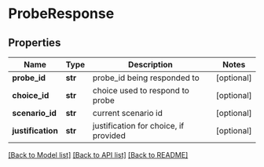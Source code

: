 # ProbeResponse

## Properties
Name | Type | Description | Notes
------------ | ------------- | ------------- | -------------
**probe_id** | **str** | probe_id being responded to | [optional] 
**choice_id** | **str** | choice used to respond to probe | [optional] 
**scenario_id** | **str** | current scenario id | [optional] 
**justification** | **str** | justification for choice, if provided | [optional] 

[[Back to Model list]](../README.md#documentation-for-models) [[Back to API list]](../README.md#documentation-for-api-endpoints) [[Back to README]](../README.md)

